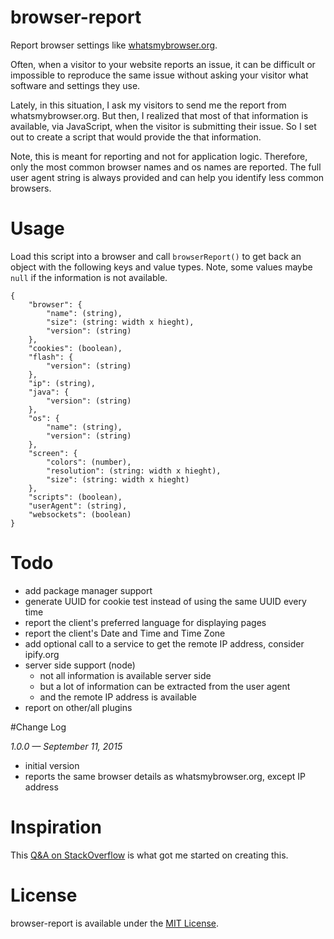 # browser-report
Report browser settings like [whatsmybrowser.org](http://www.whatsmybrowser.org).

Often, when a visitor to your website reports an issue, it can be difficult or impossible to reproduce the same issue without asking your visitor what software and settings they use.

Lately, in this situation, I ask my visitors to send me the report from whatsmybrowser.org. But then, I realized that most of that information is available, via JavaScript, when the visitor is submitting their issue. So I set out to create a script that would provide the that information.

Note, this is meant for reporting and not for application logic. Therefore, only the most common browser names and os names are reported. The full user agent string is always provided and can help you identify less common browsers.

# Usage
Load this script into a browser and call `browserReport()` to get back an object with the following keys and value types. Note, some values maybe `null` if the information is not available.

	{
		"browser": {
			"name": (string),
			"size": (string: width x hieght),
			"version": (string)
		},
		"cookies": (boolean),
		"flash": {
			"version": (string)
		},
		"ip": (string),
		"java": {
			"version": (string)
		},
		"os": {
			"name": (string),
			"version": (string)
		},
		"screen": {
			"colors": (number),
			"resolution": (string: width x hieght),
			"size": (string: width x hieght)
		},
		"scripts": (boolean),
		"userAgent": (string),
		"websockets": (boolean)
	}

# Todo

* add package manager support
* generate UUID for cookie test instead of using the same UUID every time
* report the client's preferred language for displaying pages
* report the client's Date and Time and Time Zone
* add optional call to a service to get the remote IP address, consider ipify.org
* server side support (node)
	* not all information is available server side
	* but a lot of information can be extracted from the user agent
	* and the remote IP address is available
* report on other/all plugins

#Change Log

*1.0.0 — September 11, 2015*

* initial version
* reports the same browser details as whatsmybrowser.org, except IP address

# Inspiration
This [Q&A on StackOverflow](http://stackoverflow.com/questions/9514179/how-to-find-the-operating-system-version-using-javascript) is what got me started on creating this.

# License
browser-report is available under the [MIT License](https://github.com/keithws/browser-report/blob/master/LICENSE).
